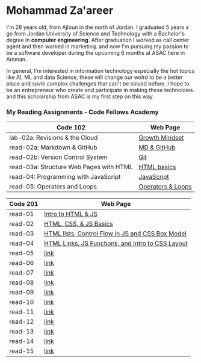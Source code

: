 # Mohammad Za'areer
I'm 28 years old, from Ajloun in the north of Jordan. I graduated 5 years a go from Jordan University of Science and Technology with a Bachelor's degree in **computer engineering**. After graduation I worked as call center agent and then worked in marketing. and now I'm pursuing my passion to be a software developer during the upcoming 6 months at ASAC here in Amman.

In general, I'm interested in information technology especially the hot topics like AI, ML and data Science,  these will change our wolrd to be a better place and sovle complex challenges that can't be solved before. I hope to be an entrepreneur who create and participate in making these technoloies. and this scholarship from ASAC is my first step on this way.

### My Reading Assignments - Code Fellows Academy

|Code 102|Web Page|
|---------|----------|
|lab-02a: Revisions & the Cloud|[Growth Mindset](code-102/lab-02a.md)|
|read-02a: Markdown & GitHub|[MD & GitHub](code-102/read-02a.md)|
|read-02b: Version Control System|[Git](code-102/read-02b.md)|
|read-03a: Structure Web Pages with HTML|[HTML basics](code-102/read-03a.md)|
|read-04: Programming with JavaScript|[JavaScript](code-102/read-04.md)|
|read-05: Operators and Loops|[Operators & Loops](code-102/read-05.md)|


|Code 201|Web Page|
|---------|----------|
|read-01|[Intro to HTML & JS](code-201/read-01.md)|
|read-02|[HTML, CSS, & JS Basics](code-201/read-02.md)|
|read-03|[HTML lists, Control Flow in JS and CSS Box Model](code-201/read-03.md)|
|read-04|[HTML Links, JS Functions, and Intro to CSS Layout](code-201/read-04.md)|
|read-05|[link](code-201/read-05.md)|
|read-06|[link](code-201/read-06.md)|
|read-07|[link](code-201/read-07.md)|
|read-08|[link](code-201/read-08.md)|
|read-09|[link](code-201/read-09.md)|
|read-10|[link](code-201/read-10.md)|
|read-11|[link](code-201/read-11.md)|
|read-12|[link](code-201/read-12.md)|
|read-13|[link](code-201/read-13.md)|
|read-14|[link](code-201/read-14.md)|
|read-15|[link](code-201/read-15.md)|